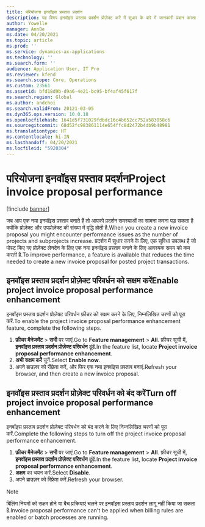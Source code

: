 ```yaml
---
title: परियोजना इनवॉइस प्रस्ताव प्रदर्शन
description: यह विषय इनवॉइस प्रस्ताव प्रदर्शन प्रोज़ेक्ट करें में सुधार के बारे में जानकारी प्रदान करता है.
author: Yowelle
manager: AnnBe
ms.date: 04/20/2021
ms.topic: article
ms.prod: ''
ms.service: dynamics-ax-applications
ms.technology: ''
ms.search.form: ''
audience: Application User, IT Pro
ms.reviewer: kfend
ms.search.scope: Core, Operations
ms.custom: 23561
ms.assetid: bfd18d9b-d9a6-4e21-bc95-bf4af45f617f
ms.search.region: Global
ms.author: andchoi
ms.search.validFrom: 20121-03-05
ms.dyn365.ops.version: 10.0.18
ms.openlocfilehash: 1641d5f731029fdbdc16c4b652cc752a583058c6
ms.sourcegitcommit: 68d52fc983861114e654ffc8d2472b4db9b48981
ms.translationtype: HT
ms.contentlocale: hi-IN
ms.lasthandoff: 04/20/2021
ms.locfileid: "5920304"
---
```

# <a name="project-invoice-proposal-performance"></a><span data-ttu-id="7a9e4-103">परियोजना इनवॉइस प्रस्ताव प्रदर्शन</span><span class="sxs-lookup"><span data-stu-id="7a9e4-103">Project invoice proposal performance</span></span>

[!include [banner](../includes/banner.md)]

<span data-ttu-id="7a9e4-104">जब आप एक नया इनवॉइस प्रस्ताव बनाते हैं तो आपको प्रदर्शन समस्याओं का सामना करना पड़ सकता है क्योंकि प्रोज़ेक्ट और उपप्रोज़ेक्ट की संख्या में वृद्धि होती है.</span><span class="sxs-lookup"><span data-stu-id="7a9e4-104">When you create a new invoice proposal you might encounter performance issues as the number of projects and subprojects increase.</span></span> <span data-ttu-id="7a9e4-105">प्रदर्शन में सुधार करने के लिए, एक सुविधा उपलब्ध है जो पोस्ट किए गए प्रोज़ेक्ट लेनदेन के लिए एक नया इनवॉइस प्रस्ताव बनाने के लिए आवश्यक समय को कम करती है.</span><span class="sxs-lookup"><span data-stu-id="7a9e4-105">To improve performance, a feature is available that reduces the time needed to create a new invoice proposal for posted project transactions.</span></span>

## <a name="enable-project-invoice-proposal-performance-enhancement"></a><span data-ttu-id="7a9e4-106">इनवॉइस प्रस्ताव प्रदर्शन प्रोज़ेक्ट परिवर्धन को सक्षम करें</span><span class="sxs-lookup"><span data-stu-id="7a9e4-106">Enable project invoice proposal performance enhancement</span></span>
<span data-ttu-id="7a9e4-107">इनवॉइस प्रस्ताव प्रदर्शन प्रोज़ेक्ट परिवर्धन फ़ीचर को सक्षम करने के लिए, निम्नलिखित चरणों को पूरा करें.</span><span class="sxs-lookup"><span data-stu-id="7a9e4-107">To enable the project invoice proposal performance enhancement feature, complete the following steps.</span></span>

1.  <span data-ttu-id="7a9e4-108">**फ़ीचर मैनेजमेंट** > **सभी** पर जाएं.</span><span class="sxs-lookup"><span data-stu-id="7a9e4-108">Go to **Feature management** > **All**.</span></span> <span data-ttu-id="7a9e4-109">फ़ीचर सूची में, **इनवॉइस प्रस्ताव प्रदर्शन प्रोज़ेक्ट परिवर्धन** ढूंढें.</span><span class="sxs-lookup"><span data-stu-id="7a9e4-109">In the feature list, locate **Project invoice proposal performance enhancement**.</span></span>
2.  <span data-ttu-id="7a9e4-110">**अभी सक्षम करें** चुनें.</span><span class="sxs-lookup"><span data-stu-id="7a9e4-110">Select **Enable now**.</span></span>
3.  <span data-ttu-id="7a9e4-111">अपने ब्राउज़र को रीफ़्रेश करें, और फिर एक नया इनवॉइस प्रस्ताव बनाएं.</span><span class="sxs-lookup"><span data-stu-id="7a9e4-111">Refresh your browser, and then create a new invoice proposal.</span></span>

## <a name="turn-off-project-invoice-proposal-performance-enhancement"></a><span data-ttu-id="7a9e4-112">इनवॉइस प्रस्ताव प्रदर्शन प्रोज़ेक्ट परिवर्धन को बंद करें</span><span class="sxs-lookup"><span data-stu-id="7a9e4-112">Turn off project invoice proposal performance enhancement</span></span>
<span data-ttu-id="7a9e4-113">इनवॉइस प्रस्ताव प्रदर्शन प्रोज़ेक्ट परिवर्धन को बंद करने के लिए निम्नलिखित चरणों को पूरा करें.</span><span class="sxs-lookup"><span data-stu-id="7a9e4-113">Complete the following steps to turn off the project invoice proposal performance enhancement.</span></span>

1.  <span data-ttu-id="7a9e4-114">**फ़ीचर मैनेजमेंट** > **सभी** पर जाएं.</span><span class="sxs-lookup"><span data-stu-id="7a9e4-114">Go to **Feature management** > **All**.</span></span> <span data-ttu-id="7a9e4-115">फ़ीचर सूची में, **इनवॉइस प्रस्ताव प्रदर्शन प्रोज़ेक्ट परिवर्धन** ढूंढें.</span><span class="sxs-lookup"><span data-stu-id="7a9e4-115">In the feature list, locate **Project invoice proposal performance enhancement**.</span></span>
2.  <span data-ttu-id="7a9e4-116">**अक्षम** का चयन करें.</span><span class="sxs-lookup"><span data-stu-id="7a9e4-116">Select **Disable**.</span></span>
3.  <span data-ttu-id="7a9e4-117">अपने ब्राउज़र को रिफ्रेश करें.</span><span class="sxs-lookup"><span data-stu-id="7a9e4-117">Refresh your browser.</span></span>

> [!NOTE]
> <span data-ttu-id="7a9e4-118">बिलिंग नियमों को सक्षम होने या बैच प्रक्रियाएं चलने पर इनवॉइस प्रस्ताव प्रदर्शन लागू नहीं किया जा सकता है.</span><span class="sxs-lookup"><span data-stu-id="7a9e4-118">Invoice proposal performance can't be applied when billing rules are enabled or batch processes are running.</span></span>
